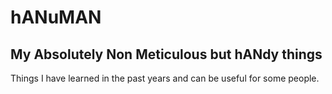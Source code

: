 # hANuMAN
## My Absolutely Non Meticulous but hANdy things

Things I have learned in the past years and can be useful for some people.

